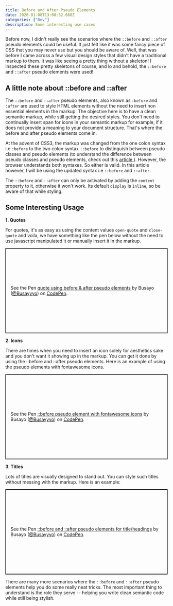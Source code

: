 ```yaml
---
title: Before and After Pseudo Elements
date: 2020-01-08T13:08:32.668Z
categories: ["Dev"]
description: Some interesting use cases
---
```

Before now, I didn't really see the scenarios where the `::before` and `::after` pseudo elements could be useful. It just felt like it was some fancy piece of CSS that you may never use but you should be aware of. Well, that was before I came across a few visual design styles that didn't have a traditional markup to them. It was like seeing a pretty thing without a skeleton! I inspected these pretty skeletons of course, and  lo and behold, the `::before` and `::after` pseudo elements were used!

## A little note about  ::before and ::after

The `::before` and `::after` pseudo elements, also known as `:before` and `:after` are used to style HTML elements without the need to insert non essential elements in the markup. The objective here is to have a clean semantic markup, while still getting the desired styles. You don't need to continually insert span for icons in your semantic markup for example, if it does not provide a meaning to your document structure. That's where the before and after pseudo elements come in.

At the advent of CSS3, the markup was changed from the one colon syntax i.e `:before` to the two colon syntax `::before` to distinguish between pseudo classes and pseudo elements (to understand the difference between pseudo classes and pseudo elements, check out this [article ](https://www.d.umn.edu/~lcarlson/csswork/selectors/pseudo_dif.html)). However, the browser understands both syntaxes. So either is valid. In this article however, I will be using the updated syntax i.e `::before` and `::after`.

The `::before` and `::after` can only be activated by adding the `content` property to it, otherwise it won't work. Its default `display` is `inline`, so be aware of that while styling.

## Some Interesting Usage

**1. Quotes**

For quotes, it's as easy as using the content values `open-quote` and `close-quote` and voila, we have something like the pen below without the need to use javascript manipulated it or manually insert it in the markup.

<p class="codepen" data-height="265" data-theme-id="default" data-default-tab="css,result" data-user="Busayyyo" data-slug-hash="QWwQrEO" style="height: 265px; box-sizing: border-box; display: flex; align-items: center; justify-content: center; border: 2px solid; margin: 1em 0; padding: 1em;" data-pen-title="quote using before &amp;amp; after pseudo elements">
  <span>See the Pen <a href="https://codepen.io/Busayyyo/pen/QWwQrEO">
  quote using before &amp; after pseudo elements</a> by Busayo (<a href="https://codepen.io/Busayyyo">@Busayyyo</a>)
  on <a href="https://codepen.io">CodePen</a>.</span>
</p>
<script async src="https://static.codepen.io/assets/embed/ei.js"></script>



**2. Icons**

There are times when you need to insert an icon solely for aesthetics sake and you don't want it showing up in the markup. You can get it done by using the ::before and ::after pseudo elements. Here is an example of using the pseudo elements with fontawesome icons.

<p class="codepen" data-height="265" data-theme-id="default" data-default-tab="html,result" data-user="Busayyyo" data-slug-hash="NWPMxNR" style="height: 265px; box-sizing: border-box; display: flex; align-items: center; justify-content: center; border: 2px solid; margin: 1em 0; padding: 1em;" data-pen-title="::before pseudo element with fontawesome icons">
  <span>See the Pen <a href="https://codepen.io/Busayyyo/pen/NWPMxNR">
  ::before pseudo element with fontawesome icons</a> by Busayo (<a href="https://codepen.io/Busayyyo">@Busayyyo</a>)
  on <a href="https://codepen.io">CodePen</a>.</span>
</p>
<script async src="https://static.codepen.io/assets/embed/ei.js"></script>

**3. Titles**

Lots of titles are visually designed to stand out. You can style such titles without messing with the markup. Here is an example:
<p class="codepen" data-height="265" data-theme-id="default" data-default-tab="css,result" data-user="Busayyyo" data-slug-hash="gObzPzr" style="height: 265px; box-sizing: border-box; display: flex; align-items: center; justify-content: center; border: 2px solid; margin: 1em 0; padding: 1em;" data-pen-title="::before and ::after pseudo elements for title/headings">
  <span>See the Pen <a href="https://codepen.io/Busayyyo/pen/gObzPzr">
  ::before and ::after pseudo elements for title/headings</a> by Busayo (<a href="https://codepen.io/Busayyyo">@Busayyyo</a>)
  on <a href="https://codepen.io">CodePen</a>.</span>
</p>
<script async src="https://static.codepen.io/assets/embed/ei.js"></script>

There are many more scenarios where the `::before` and `::after` pseudo elements help you do some really neat tricks. The most important thing to understand is the role they serve -- helping you write clean semantic code while still being stylish.
